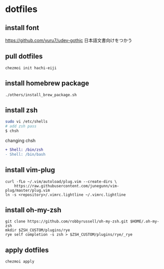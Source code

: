 # dotfiles

## install font
https://github.com/yuru7/udev-gothic
日本語文書向けをつかう

## pull dotfiles

```
chezmoi init hachi-eiji
```

## install homebrew package

```
./others/install_brew_package.sh

```

## install zsh

```bash
sudo vi /etc/shells
# add zsh pass
$ chsh
```

changing chsh

```diff
+ Shell: /bin/zsh
- Shell: /bin/bash
```

## install vim-plug

```
curl -fLo ~/.vim/autoload/plug.vim --create-dirs \
    https://raw.githubusercontent.com/junegunn/vim-plug/master/plug.vim
ln -s <repository>/.vimrc.lightline ~/.vimrc.lightline
```

## install oh-my-zsh

```
git clone https://github.com/robbyrussell/oh-my-zsh.git $HOME/.oh-my-zsh
mkdir $ZSH_CUSTOM/plugins/rye
rye self completion -s zsh > $ZSH_CUSTOM/plugins/rye/_rye
```

## apply dotfiles

```
chezmoi apply
```
